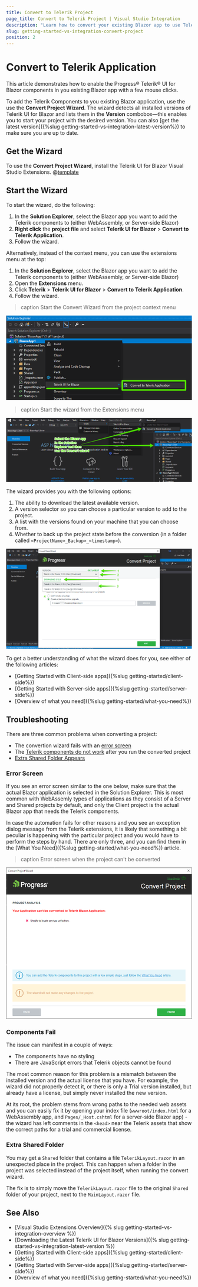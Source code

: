 ```yaml
---
title: Convert to Telerik Project
page_title: Convert to Telerik Project | Visual Studio Integration
description: "Learn how to convert your existing Blazor app to use Telerik components in it with a few clicks through our Visual Studio Templates.".
slug: getting-started-vs-integration-convert-project
position: 2
---
```


# Convert to Telerik Application

This article demonstrates how to enable the Progress&reg; Telerik&reg; UI for Blazor components in you existing Blazor app with a few mouse clicks.

To add the Telerik Components to you existing Blazor application, use the use the **Convert Project Wizard**. The wizard detects all installed versions of Telerik UI for Blazor and lists them in the **Version** combobox&mdash;this enables you to start your project with the desired version. You can also [get the latest version]({%slug getting-started-vs-integration-latest-version%}) to make sure you are up to date.

## Get the Wizard

To use the **Convert Project Wizard**, install the Telerik UI for Blazor Visual Studio Extensions. @[template](/_contentTemplates/common/general-info.md#vsx-download)



## Start the Wizard

To start the wizard, do the following:

1. In the **Solution Explorer**, select the Blazor app you want to add the Telerik components to (either WebAssembly, or Server-side Blazor)
1. **Right click** the **project file** and select **Telerik UI for Blazor** > **Convert to Telerik Application**.
1. Follow the wizard.

Alternatively, instead of the context menu, you can use the extensions menu at the top:

1. In the **Solution Explorer**, select the Blazor app you want to add the Telerik components to (either WebAssembly, or Server-side Blazor)
1. Open the **Extensions** menu.
1. Click **Telerik** > **Telerik UI for Blazor** > **Convert to Telerik Application**.
1. Follow the wizard.

>caption Start the Convert Wizard from the project context menu

![Start the Convert Project Wizard from the context menu](images/convert-wizard-from-context-menu.png)


>caption Start the wizard from the Extensions menu
    
![Start the Convert Project Wizard](images/vs-ext-convert-project-entry.png)

The wizard provides you with the following options:

1. The ability to download the latest available version.
1. A version selector so you can choose a particular version to add to the project.
1. A list with the versions found on your machine that you can choose from.
1. Whether to back up the project state before the conversion (in a folder called `<ProjectName>_Backup>_<timestamp>`).

![The Convert Project Wizard Options](images/convert-project-wizard-options.png)



To get a better understanding of what the wizard does for you, see either of the following articles:

* [Getting Started with Client-side apps]({%slug getting-started/client-side%})
* [Getting Started with Server-side apps]({%slug getting-started/server-side%})
* [Overview of what you need]({%slug getting-started/what-you-need%})

## Troubleshooting

There are three common problems when converting a project:

* The convertion wizard fails with an [error screen](#error-screen)
* The [Telerik components do not work](#components-fail) after you run the converted project
* [Extra Shared Folder Appears](#extra-shared-folder)

### Error Screen

If you see an error screen similar to the one below, make sure that the actual Blazor application is selected in the Solution Explorer. This is most common with WebAssemly types of applications as they consist of a Server and Shared projects by default, and only the Client project is the actual Blazor app that needs the Telerik components.

In case the automation fails for other reasons and you see an exception dialog message from the Telerik extensions, it is likely that something a bit peculiar is happening with the particular project and you would have to perform the steps by hand. There are only three, and you can find them in the [What You Need]({%slug getting-started/what-you-need%}) article.

>caption Error screen when the project can't be converted

![The Convert Project Failed](images/convert-project-wizard-failed.png)


### Components Fail

The issue can manifest in a couple of ways:

* The components have no styling
* There are JavaScript errors that Telerik objects cannot be found

The most common reason for this problem is a mismatch between the installed version and the actual license that you have. For example, the wizard did not properly detect it, or there is only a Trial version installed, but already have a license, but simply never installed the new version.

At its root, the problem stems from wrong paths to the needed web assets and you can easily fix it by opening your index file (`wwwroot/index.html` for a WebAssembly app, and `Pages/_Host.cshtml` for a server-side Blazor app) - the wizard has left comments in the `<head>` near the Telerik assets that show the correct paths for a trial and commercial license.


### Extra Shared Folder

You may get a `Shared` folder that contains a file `TelerikLayout.razor` in an unexpected place in the project. This can happen when a folder in the project was selected instead of the project itself, when running the convert wizard.

The fix is to simply move the `TelerikLayout.razor` file to the original `Shared` folder of your project, next to the `MainLayout.razor` file.



## See Also

* [Visual Studio Extensions Overview]({% slug getting-started-vs-integration-overview %})
* [Downloading the Latest Telerik UI for Blazor Versions]({% slug getting-started-vs-integration-latest-version %})
* [Getting Started with Client-side apps]({%slug getting-started/client-side%})
* [Getting Started with Server-side apps]({%slug getting-started/server-side%})
* [Overview of what you need]({%slug getting-started/what-you-need%})

